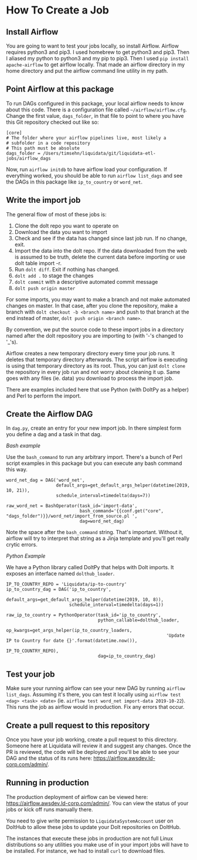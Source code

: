# How To Create a Job

## Install Airflow

You are going to want to test your jobs locally, so install Airflow. Airflow requires python3 and pip3. I used homebrew to 
get python3 and pip3. Then I aliased my python to python3 and my pip to pip3. Then I used `pip install apache-airflow` to 
get airflow locally. That made an airflow directory in my home directory and put the airflow command line utility in my 
path.

## Point Airflow at this package

To run DAGs configured in this package, your local airflow needs to know about this code. There is a configuration file 
called `~/airflow/airflow.cfg`. Change the first value, `dags_folder`, in that file to point to where you have this Git 
repository checked out like so:

    [core]
    # The folder where your airflow pipelines live, most likely a
    # subfolder in a code repository
    # This path must be absolute
    dags_folder = /Users/timsehn/liquidata/git/liquidata-etl-jobs/airflow_dags

Now, run `airflow initdb` to have airflow load your configuration. If everything worked, you should be able to run 
`airflow list_dags` and see the DAGs in this package like `ip_to_country` or `word_net`.

## Write the import job

The general flow of most of these jobs is:

1. Clone the dolt repo you want to operate on
1. Download the data you want to import
1. Check and see if the data has changed since last job run. If no change, exit.
1. Import the data into the dolt repo. If the data downloaded from the web is assumed to be truth, delete the current 
data before importing or use dolt table import -r.
1. Run `dolt diff`. Exit if nothing has changed.
1. `dolt add .` to stage the changes
1. `dolt commit` with a descriptive automated commit message
1. `dolt push origin master`

For some imports, you may want to make a branch and not make automated changes on master. In that case, after you clone the 
repository, make a branch with `dolt checkout -b <branch name>` and push to that branch at the end instead of master,
`dolt push origin <branch name>`.

By convention, we put the source code to these import jobs in a directory named after the dolt repository you are importing
to (with '-'s changed to '_'s).

Airflow creates a new temporary directory every time your job runs. It deletes that temporary directory afterwards. The 
script airflow is executing is using that temporary directory as its root. Thus, you can just `dolt clone` the repository 
in every job run and not worry about cleaning it up. Same goes with any files (ie. data) you download to process the 
import job. 

There are examples included here that use Python (with DoltPy as a helper) and Perl to perform the import.

## Create the Airflow DAG

In `dag.py`, create an entry for your new import job. In there simplest form you define a dag and a task in that dag.

*Bash example*

Use the `bash_command` to run any arbitrary import. There's a bunch of Perl script examples in this package but you 
can execute any bash command this way.

    word_net_dag = DAG('word_net',
                       default_args=get_default_args_helper(datetime(2019, 10, 21)),
                       schedule_interval=timedelta(days=7))

    raw_word_net = BashOperator(task_id='import-data',
                                bash_command='{{conf.get("core", "dags_folder")}}/word_net/import_from_source.pl ',
                                dag=word_net_dag)

Note the space after the `bash_command` string. That's important. Without it, airflow will try to interpret that string as a
Jinja template and you'll get really crytic errors. 

*Python Example*

We have a Python library called DoltPy that helps with Dolt imports. It exposes an interface named `dolthub_loader`.

    IP_TO_COUNTRY_REPO = 'Liquidata/ip-to-country'
    ip_to_country_dag = DAG('ip_to_country',
                            default_args=get_default_args_helper(datetime(2019, 10, 8)),
                            schedule_interval=timedelta(days=1))

    raw_ip_to_country = PythonOperator(task_id='ip_to_country',
                                       python_callable=dolthub_loader,
                                       op_kwargs=get_args_helper(ip_to_country_loaders,
                                                                 'Update IP to Country for date {}'.format(datetime.now()),
                                                                 IP_TO_COUNTRY_REPO),
                                       dag=ip_to_country_dag)

## Test your job

Make sure your running airflow can see your new DAG by running `airflow list_dags`. Assuming it's there, you can test it
locally using `airflow test <dag> <task> <date>` (ie. `airflow test word_net import-data 2019-10-22`). This runs the job as
airflow would in production. Fix any errors that occur.

## Create a pull request to this repository

Once you have your job working, create a pull request to this directory. Someone here at Liquidata will review it and 
suggest any changes. Once the PR is reviewed, the code will be deployed and you'll be able to see your DAG and the status 
of its runs here: https://airflow.awsdev.ld-corp.com/admin/.

## Running in production

The production deployment of airflow can be viewed here: https://airflow.awsdev.ld-corp.com/admin/. You can view the 
status of your jobs or kick off runs manually there. 

You need to give write permission to `LiquidataSystemAccount` user on DoltHub to allow these jobs to update your 
Dolt repositories on DoltHub.

The instances that execute these jobs in production are not full Linux distributions so any utilities you make use of in 
your import jobs will have to be installed. For instance, we had to install `curl` to download files. 
